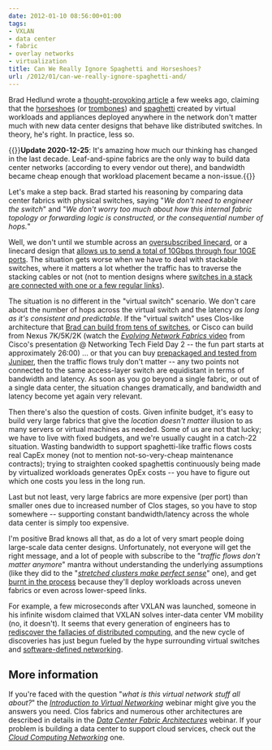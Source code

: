 ```yaml
---
date: 2012-01-10 08:56:00+01:00
tags:
- VXLAN
- data center
- fabric
- overlay networks
- virtualization
title: Can We Really Ignore Spaghetti and Horseshoes?
url: /2012/01/can-we-really-ignore-spaghetti-and/
---
```

Brad Hedlund wrote a [thought-provoking article](http://bradhedlund.com/2011/12/22/on-optimizing-traffic-for-network-virtualization/) a few weeks ago, claiming that the [horseshoes](http://blog.scottlowe.org/2011/12/07/revisiting-vxlan-and-layer-3-connectivity/) (or [trombones](/2011/02/traffic-trombone-what-it-is-and-how-you/)) and [spaghetti](/2011/10/vxlan-termination-on-physical-devices/) created by virtual workloads and appliances deployed anywhere in the network don't matter much with new data center designs that behave like distributed switches. In theory, he's right. In practice, less so.
<!--more-->
{{<note update>}}**Update 2020-12-25**: It's amazing how much our thinking has changed in the last decade. Leaf-and-spine fabrics are the only way to build data center networks (according to every vendor out there), and bandwidth became cheap enough that workload placement became a non-issue.{{</note>}}

Let's make a step back. Brad started his reasoning by comparing data center fabrics with physical switches, saying "*We don't need to engineer the switch*" and "*We don't worry too much about how this internal fabric topology or forwarding logic is constructed, or the consequential number of hops.*"

Well, we don't until we stumble across an [oversubscribed linecard](http://www.netcordia.com/community/blogs/terrys_blog/archive/2011/10/17/application-performance-troubleshooting.aspx), or a linecard design that [allows us to send a total of 10Gbps through four 10GE ports](http://www.cisco.com/en/US/prod/collateral/switches/ps9441/ps9402/ps9512/Data_Sheet_C78-437757.html). The situation gets worse when we have to deal with stackable switches, where it matters a lot whether the traffic has to traverse the stacking cables or not (not to mention designs where [switches in a stack are connected with one or a few regular links](/2011/09/long-distance-irf-fabric-works-best-in/)).

The situation is no different in the "virtual switch" scenario. We don't care about the number of hops across the virtual switch and the latency *as long as it's consistent and predictable*. If the "virtual switch" uses Clos-like architecture that [Brad can build from tens of switches](http://bradhedlund.com/2011/11/05/hadoop-network-design-challenge/), or Cisco can build from Nexus 7K/5K/2K (watch the [*Evolving Network Fabrics* video](http://techfieldday.com/2011/cisco-presents-networking-tech-field-day-2/) from Cisco's presentation @ Networking Tech Field Day 2 -- the fun part starts at approximately 26:00) \... or that you can buy [prepackaged and tested from Juniper](/2011/09/qfabric-part-1-hardware-architecture/), then the traffic flows truly don't matter -- any two points not connected to the same access-layer switch are equidistant in terms of bandwidth and latency. As soon as you go beyond a single fabric, or out of a single data center, the situation changes dramatically, and bandwidth and latency become yet again very relevant.

Then there's also the question of costs. Given infinite budget, it's easy to build very large fabrics that give the *location doesn't matter* illusion to as many servers or virtual machines as needed. Some of us are not that lucky; we have to live with fixed budgets, and we're usually caught in a catch-22 situation. Wasting bandwidth to support spaghetti-like traffic flows costs real CapEx money (not to mention not-so-very-cheap maintenance contracts); trying to straighten cooked spaghettis continuously being made by virtualized workloads generates OpEx costs -- you have to figure out which one costs you less in the long run.

Last but not least, very large fabrics are more expensive (per port) than smaller ones due to increased number of Clos stages, so you have to stop somewhere -- supporting constant bandwidth/latency across the whole data center is simply too expensive.

I'm positive Brad knows all that, as do a lot of very smart people doing large-scale data center designs. Unfortunately, not everyone will get the right message, and a lot of people with subscribe to the "*traffic flows don't matter anymore*" mantra without understanding the underlying assumptions (like they did to the "*[stretched clusters make perfect sense](/2011/06/stretched-clusters-almost-as-good-as/)*" one), and get [burnt in the process](/2011/12/large-scale-l2-dci-true-story/) because they'll deploy workloads across uneven fabrics or even across lower-speed links.

For example, a few microseconds after VXLAN was launched, someone in his infinite wisdom claimed that VXLAN solves inter-data center VM mobility (no, it doesn't). It seems that every generation of engineers has to [rediscover the fallacies of distributed computing](http://en.wikipedia.org/wiki/Fallacies_of_Distributed_Computing), and the new cycle of discoveries has just begun fueled by the hype surrounding virtual switches and [software-defined networking](/2011/03/open-networking-foundation-fabric/).

## More information

If you're faced with the question "*what is this virtual network stuff all about?*" the [*Introduction to Virtual Networking*](http://www.ipspace.net/VMintro) webinar might give you the answers you need. Clos fabrics and numerous other architectures are described in details in the [*Data Center Fabric Architectures*](http://www.ipspace.net/DCFabric) webinar. If your problem is building a data center to support cloud services, check out the [*Cloud Computing Networking*](http://www.ipspace.net/CloudNet) one.
